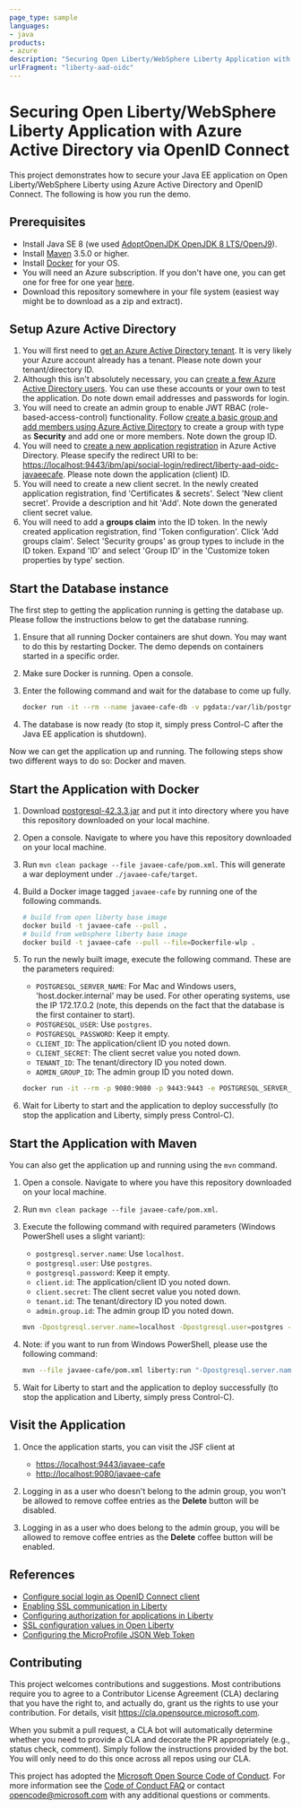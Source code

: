 ```yaml
---
page_type: sample
languages:
- java
products:
- azure
description: "Securing Open Liberty/WebSphere Liberty Application with Azure Active Directory via OpenID Connect"
urlFragment: "liberty-aad-oidc"
---
```


# Securing Open Liberty/WebSphere Liberty Application with Azure Active Directory via OpenID Connect

This project demonstrates how to secure your Java EE application on Open Liberty/WebSphere Liberty using Azure Active Directory and OpenID Connect. The following is how you run the demo.

## Prerequisites

* Install Java SE 8 (we used [AdoptOpenJDK OpenJDK 8 LTS/OpenJ9](https://adoptopenjdk.net)).
* Install [Maven](https://maven.apache.org/download.cgi) 3.5.0 or higher.
* Install [Docker](https://docs.docker.com/get-docker/) for your OS.
* You will need an Azure subscription. If you don't have one, you can get one for free for one year [here](https://azure.microsoft.com/free).
* Download this repository somewhere in your file system (easiest way might be to download as a zip and extract).

## Setup Azure Active Directory

1. You will first need to [get an Azure Active Directory tenant](https://docs.microsoft.com/azure/active-directory/develop/quickstart-create-new-tenant). It is very likely your Azure account already has a tenant. Please note down your tenant/directory ID.
2. Although this isn't absolutely necessary, you can [create a few Azure Active Directory users](https://docs.microsoft.com/azure/active-directory/fundamentals/add-users-azure-active-directory). You can use these accounts or your own to test the application. Do note down email addresses and passwords for login.
3. You will need to create an admin group to enable JWT RBAC (role-based-access-control) functionality. Follow [create a basic group and add members using Azure Active Directory](https://docs.microsoft.com/azure/active-directory/fundamentals/active-directory-groups-create-azure-portal) to create a group with type as **Security** and add one or more members. Note down the group ID.
4. You will need to [create a new application registration](https://docs.microsoft.com/azure/active-directory/develop/quickstart-register-app) in Azure Active Directory. Please specify the redirect URI to be: [https://localhost:9443/ibm/api/social-login/redirect/liberty-aad-oidc-javaeecafe](https://localhost:9443/ibm/api/social-login/redirect/liberty-aad-oidc-javaeecafe). Please note down the application (client) ID.
5. You will need to create a new client secret. In the newly created application registration, find 'Certificates & secrets'. Select 'New client secret'. Provide a description and hit 'Add'. Note down the generated client secret value.
6. You will need to add a **groups claim** into the ID token. In the newly created application registration, find 'Token configuration'. Click 'Add groups claim'. Select 'Security groups' as group types to include in the ID token. Expand 'ID' and select 'Group ID' in the 'Customize token properties by type' section.

## Start the Database instance

The first step to getting the application running is getting the database up. Please follow the instructions below to get the database running.

1. Ensure that all running Docker containers are shut down. You may want to do this by restarting Docker. The demo depends on containers started in a specific order.
2. Make sure Docker is running. Open a console.
3. Enter the following command and wait for the database to come up fully.

   ```bash
   docker run -it --rm --name javaee-cafe-db -v pgdata:/var/lib/postgresql/data -p 5432:5432 -e POSTGRES_HOST_AUTH_METHOD=trust postgres
   ```

4. The database is now ready (to stop it, simply press Control-C after the Java EE application is shutdown).

Now we can get the application up and running.  The following steps show two different ways to do so: Docker and maven.

## Start the Application with Docker

1. Download [postgresql-42.3.3.jar](https://repo1.maven.org/maven2/org/postgresql/postgresql/42.3.3/postgresql-42.3.3.jar) and put it into directory where you have this repository downloaded on your local machine.
2. Open a console. Navigate to where you have this repository downloaded on your local machine.
3. Run `mvn clean package --file javaee-cafe/pom.xml`. This will generate a war deployment under `./javaee-cafe/target`.
4. Build a Docker image tagged `javaee-cafe` by running one of the following commands.

   ```bash
   # build from open liberty base image
   docker build -t javaee-cafe --pull .
   # build from websphere liberty base image
   docker build -t javaee-cafe --pull --file=Dockerfile-wlp .
   ```

5. To run the newly built image, execute the following command. These are the parameters required:

   * `POSTGRESQL_SERVER_NAME`: For Mac and Windows users, 'host.docker.internal' may be used. For other operating systems, use the IP 172.17.0.2 (note, this depends on the fact that the database is the first container to start).
   * `POSTGRESQL_USER`: Use `postgres`.
   * `POSTGRESQL_PASSWORD`: Keep it empty.
   * `CLIENT_ID`: The application/client ID you noted down.
   * `CLIENT_SECRET`: The client secret value you noted down.
   * `TENANT_ID`: The tenant/directory ID you noted down.
   * `ADMIN_GROUP_ID`: The admin group ID you noted down.

   ```bash
   docker run -it --rm -p 9080:9080 -p 9443:9443 -e POSTGRESQL_SERVER_NAME=<...> -e POSTGRESQL_USER=postgres -e POSTGRESQL_PASSWORD= -e CLIENT_ID=<...> -e CLIENT_SECRET=<...> -e TENANT_ID=<...> -e ADMIN_GROUP_ID=<...> javaee-cafe
   ```

6. Wait for Liberty to start and the application to deploy successfully (to stop the application and Liberty, simply press Control-C).

## Start the Application with Maven

You can also get the application up and running using the `mvn` command.

1. Open a console. Navigate to where you have this repository downloaded on your local machine.
2. Run `mvn clean package --file javaee-cafe/pom.xml`.
3. Execute the following command with required parameters (Windows PowerShell uses a slight variant):
   * `postgresql.server.name`: Use `localhost`.
   * `postgresql.user`: Use `postgres`.
   * `postgresql.password`: Keep it empty.
   * `client.id`: The application/client ID you noted down.
   * `client.secret`: The client secret value you noted down.
   * `tenant.id`: The tenant/directory ID you noted down.
   * `admin.group.id`: The admin group ID you noted down.

   ```bash
   mvn -Dpostgresql.server.name=localhost -Dpostgresql.user=postgres -Dpostgresql.password= -Dclient.id=<...> -Dclient.secret=<...> -Dtenant.id=<...> -Dadmin.group.id=<...> liberty:run --file javaee-cafe/pom.xml
   ```

4. Note: if you want to run from Windows PowerShell, please use the following command:

   ```bash
   mvn --file javaee-cafe/pom.xml liberty:run "-Dpostgresql.server.name=localhost" "-Dpostgresql.user=postgres" "-Dpostgresql.password=" "-Dclient.id=<...>" "-Dclient.secret=<...>" "-Dtenant.id=<...>" "-Dadmin.group.id=<...>"
   ```

5. Wait for Liberty to start and the application to deploy successfully (to stop the application and Liberty, simply press Control-C).

## Visit the Application

1. Once the application starts, you can visit the JSF client at

   * [https://localhost:9443/javaee-cafe](https://localhost:9443/javaee-cafe)
   * [http://localhost:9080/javaee-cafe](http://localhost:9080/javaee-cafe)
2. Logging in as a user who doesn't belong to the admin group, you won't be allowed to remove coffee entries as the **Delete** button will be disabled.
3. Logging in as a user who does belong to the admin group, you will be allowed to remove coffee entries as the **Delete** coffee button will be enabled.

## References

* [Configure social login as OpenID Connect client](https://www.ibm.com/support/knowledgecenter/SSEQTP_liberty/com.ibm.websphere.wlp.doc/ae/twlp_sec_sociallogin.html#twlp_sec_sociallogin__openid)
* [Enabling SSL communication in Liberty](https://www.ibm.com/support/knowledgecenter/SSEQTP_liberty/com.ibm.websphere.wlp.doc/ae/twlp_sec_ssl.html)
* [Configuring authorization for applications in Liberty](https://www.ibm.com/support/knowledgecenter/SSEQTP_liberty/com.ibm.websphere.wlp.doc/ae/twlp_sec_rolebased.html)
* [SSL configuration values in Open Liberty](https://openliberty.io/docs/ref/config/#ssl.html)
* [Configuring the MicroProfile JSON Web Token](https://www.ibm.com/support/knowledgecenter/SSEQTP_liberty/com.ibm.websphere.wlp.doc/ae/twlp_sec_json.html)

## Contributing

This project welcomes contributions and suggestions.  Most contributions require you to agree to a
Contributor License Agreement (CLA) declaring that you have the right to, and actually do, grant us
the rights to use your contribution. For details, visit https://cla.opensource.microsoft.com.

When you submit a pull request, a CLA bot will automatically determine whether you need to provide
a CLA and decorate the PR appropriately (e.g., status check, comment). Simply follow the instructions
provided by the bot. You will only need to do this once across all repos using our CLA.

This project has adopted the [Microsoft Open Source Code of Conduct](https://opensource.microsoft.com/codeofconduct/).
For more information see the [Code of Conduct FAQ](https://opensource.microsoft.com/codeofconduct/faq/) or
contact [opencode@microsoft.com](mailto:opencode@microsoft.com) with any additional questions or comments.
